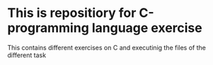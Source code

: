 # This is repositiory for C-programming language exercise
This contains different exercises on C and executinig the files of the different task
